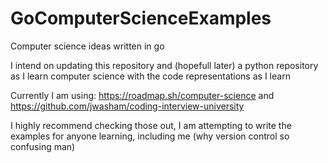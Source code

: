 # GoComputerScienceExamples
Computer science ideas written in go

I intend on updating this repository and (hopefull later) a python repository as I learn computer science with the code representations as I learn

Currently I am using:
https://roadmap.sh/computer-science
and
https://github.com/jwasham/coding-interview-university

I highly recommend checking those out, I am attempting to write the examples for anyone learning, including me
(why version control so confusing man)
